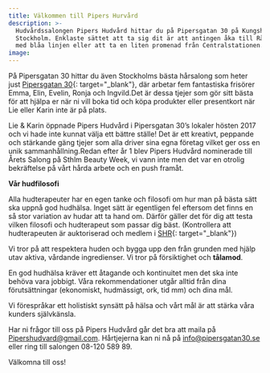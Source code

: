 ```yaml
---
title: Välkommen till Pipers Hurvård
description: >-
  Hudvårdssalongen Pipers Hudvård hittar du på Pipersgatan 30 på Kungsholmen i
  Stockholm. Enklaste sättet att ta sig dit är att antingen åka till Rådhuset
  med blåa linjen eller att ta en liten promenad från Centralstationen.
image:
---
```


P&aring; Pipersgatan 30 hittar du även Stockholms bästa h&aring;rsalong som heter just [Pipersgatan 30](https://www.pipersgatan30.se/){: target="_blank"}, där arbetar fem fantastiska frisörer Emma, Elin, Evelin, Ronja och Ingvild.Det är dessa tjejer som gör sitt bästa för att hjälpa er när ni vill boka tid och köpa produkter eller presentkort när Lie eller Karin inte är p&aring; plats.

Lie & Karin öppnade Pipers Hudv&aring;rd i Pipersgatan 30’s lokaler hösten 2017 och vi hade inte kunnat välja ett bättre ställe\! Det är ett kreativt, peppande och stärkande gäng tjejer som alla driver sina egna företag vilket ger oss en unik sammanh&aring;llning.Redan efter &aring;r 1 blev Pipers Hudv&aring;rd nominerade till &Aring;rets Salong p&aring; Sthlm Beauty Week, vi vann inte men det var en otrolig bekräftelse p&aring; v&aring;rt h&aring;rda arbete och en push fram&aring;t.

**V&aring;r hudfilosofi**

Alla hudterapeuter har en egen tanke och filosofi om hur man p&aring; bästa sätt ska uppn&aring; god hudhälsa. Inget sätt är egentligen fel eftersom det finns en s&aring; stor variation av hudar att ta hand om. Därför gäller det för dig att testa vilken filosofi och hudterapeut som passar dig bäst. (Kontrollera att hudterapeuten är auktoriserad och medlem i [SHR](https://www.shr.nu/medlemssalonger){: target="_blank"})

Vi tror p&aring; att respektera huden och bygga upp den fr&aring;n grunden med hjälp utav aktiva, v&aring;rdande ingredienser. Vi tror p&aring; försiktighet och **t&aring;lamod**.

En god hudhälsa kräver ett &aring;tagande och kontinuitet men det ska inte behöva vara jobbigt. V&aring;ra rekommendationer utg&aring;r alltid fr&aring;n dina förutsättningar (ekonomiskt, hudmässigt, ork, tid mm) och dina m&aring;l.

Vi förespr&aring;kar ett holistiskt synsätt p&aring; hälsa och v&aring;rt m&aring;l är att stärka v&aring;ra kunders självkänsla.

Har ni fr&aring;gor till oss p&aring; Pipers Hudv&aring;rd g&aring;r det bra att maila p&aring; Pipershudvard@gmail.com. H&aring;rtjejerna kan ni n&aring; p&aring; info@pipersgatan30.se eller ring till salongen 08-120 589 89.

Välkomna till oss\!
